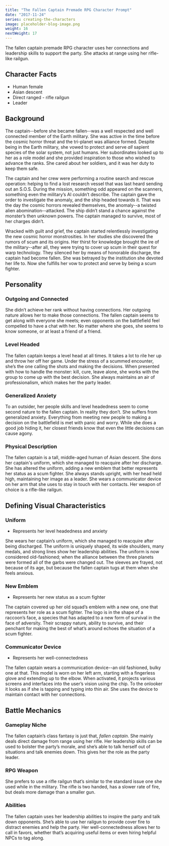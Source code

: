 ```yaml
---
title: "The Fallen Captain Premade RPG Character Prompt"
date: "2017-11-24"
series: creating-the-characters
image: placeholder-blog-image.png
weight: 16
nextWeight: 17
---
```


The fallen captain premade RPG character uses her connections and leadership skills to support the party. She attacks at range using her rifle-like railgun.<!--more-->

## Character Facts
- Human female
- Asian descent
- Direct ranged - rifle railgun
- Leader

## Background
The captain--before she became fallen--was a well respected and well connected member of the Earth military. She was active in the time before the cosmic horror threat and the tri-planet was alliance formed. Despite being in the Earth military, she vowed to protect and serve _all_ sapient species of the solar system, not just humans. Her subordinates looked up to her as a role model and she provided inspiration to those who wished to advance the ranks. She cared about her soldiers, and it was her duty to keep them safe.

The captain and her crew were performing a routine search and rescue operation: helping to find a lost research vessel that was last heard sending out an S.O.S. During the mission, something odd appeared on the scanners, something even the military’s AI couldn’t describe. The captain gave the order to investigate the anomaly, and the ship headed towards it. That was the day the cosmic horrors revealed themselves, the anomaly--a twisted alien abomination--attacked. The ship didn’t stand a chance against the monster’s then unknown powers. The captain managed to survive, most of her charges didn’t.

Wracked with guilt and grief, the captain started relentlessly investigating the new cosmic horror monstrosities. In her studies she discovered the rumors of scum and its origins. Her thirst for knowledge brought the ire of the military--after all, they were trying to cover up scum in their quest for warp technology. They silenced her by means of honorable discharge, the captain had become fallen. She was betrayed by the institution she devoted her life to. Now she fulfills her vow to protect and serve by being a scum fighter.

## Personality
### Outgoing and Connected
She didn’t achieve her rank without having connections. Her outgoing nature allows her to make those connections. The fallen captain seems to get along with everyone she meets; even opponents on the battlefield feel compelled to have a chat with her. No matter where she goes, she seems to know someone, or at least a friend of a friend.

### Level Headed
The fallen captain keeps a level head at all times. It takes a lot to rile her up and throw her off her game. Under the stress of a scummed encounter, she’s the one calling the shots and making the decisions. When presented with how to handle the monster: kill, cure, leave alone, she works with the group to come up with the best decision. She always maintains an air of professionalism, which makes her the party leader.

### Generalized Anxiety
To an outsider, her people skills and level headedness seem to come second nature to the fallen captain. In reality they don’t. She suffers from generalized anxiety. Everything from meeting new people to making a decision on the battlefield is met with panic and worry. While she does a good job hiding it, her closest friends know that even the little decisions can cause agony.

### Physical Description
The fallen captain is a tall, middle-aged human of Asian descent. She dons her captain's uniform, which she managed to reacquire after her discharge. She has altered the uniform, adding a new emblem that better represents her status as a scum fighter. She always stands upright, with her head held high, maintaining her image as a leader. She wears a communicator device on her arm that she uses to stay in touch with her contacts. Her weapon of choice is a rifle-like railgun.

## Defining Visual Characteristics
### Uniform
- Represents her level headedness and anxiety

She wears her captain’s uniform, which she managed to reacquire after being discharged. The uniform is uniquely shaped, its wide shoulders, many medals, and strong lines show her leadership abilities. The uniform is now considered old-fashioned; when the alliance between the three planets were formed all of the garbs were changed out. The sleeves are frayed, not because of its age, but because the fallen captain tugs at them when she feels anxious.

### New Emblem
- Represents her new status as a scum fighter

The captain covered up her old squad’s emblem with a new one, one that represents her role as a scum fighter. The logo is in the shape of a raccoon’s face, a species that has adapted to a new form of survival in the face of adversity. Their scrappy nature, ability to survive, and their penchant for making the best of what’s around echoes the situation of a scum fighter.

### Communicator Device
- Represents her well-connectedness

The fallen captain wears a communication device--an old fashioned, bulky one at that. This model is worn on her left arm, starting with a fingerless glove and extending up to the elbow. When activated, it projects various screens and interfaces into the user’s vision using the chip. To the onlooker it looks as if she is tapping and typing into thin air. She uses the device to maintain contact with her connections.

## Battle Mechanics
### Gameplay Niche
The fallen captain’s class fantasy is just that, _fallen captain_. She mainly deals direct damage from range using her rifle. Her leadership skills can be used to bolster the party’s morale, and she’s able to talk herself out of situations and talk enemies down. This gives her the role as the party leader.

### RPG Weapon
She prefers to use a rifle railgun that’s similar to the standard issue one she used while in the military. The rifle is two handed, has a slower rate of fire, but deals more damage than a smaller gun.

### Abilities
The fallen captain uses her leadership abilities to inspire the party and talk down opponents. She’s able to use her railgun to provide cover fire to distract enemies and help the party. Her well-connectedness allows her to call in favors, whether that’s acquiring useful items or even hiring helpful NPCs to tag along.
